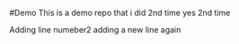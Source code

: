 #Demo
This is a demo repo that i did 2nd time yes 2nd time 

Adding line numeber2
adding a new line again
